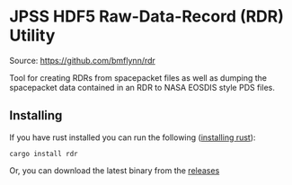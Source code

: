 # JPSS HDF5 Raw-Data-Record (RDR) Utility
Source: https://github.com/bmflynn/rdr

Tool for creating RDRs from spacepacket files as well as dumping the spacepacket 
data contained in an RDR to NASA EOSDIS style PDS files.

## Installing
If you have rust installed you can run the following ([installing rust](https://www.rust-lang.org/tools/install)):
```
cargo install rdr
```

Or, you can download the latest binary from the [releases](https://github.com/bmflynn/rdr/releases)
